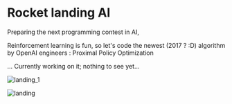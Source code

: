 # Rocket landing AI

Preparing the next programming contest in AI,

Reinforcement learning is fun, so let's code the newest (2017 ? :D) algorithm by OpenAI engineers : Proximal Policy Optimization

...
Currently working on it; nothing to see yet...

![landing_1](https://github.com/NicolasKeita/LandOnMars_Basic_Neural_Network/assets/26335370/115a28d1-573e-4218-ab13-962caa431480)

![landing](https://github.com/NicolasKeita/LandOnMars_Basic_Neural_Network/assets/26335370/04848efc-5d4d-413a-a8b3-618ed6e080eb)
